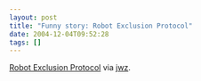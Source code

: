 ```yaml
---
layout: post
title: "Funny story: Robot Exclusion Protocol"
date: 2004-12-04T09:52:28
tags: []
---
```


<p><a href="http://www.ftrain.com/robot_exclusion_protocol.html">Robot Exclusion Protocol</a> via <a href="http://jwz.livejournal.com/419687.html">jwz</a>.</p>
